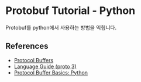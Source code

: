 # Protobuf Tutorial - Python

Protobuf를 python에서 사용하는 방법을 익힙니다.

## References

- [Protocol Buffers](https://protobuf.dev/)
- [Language Guide (proto 3)](https://protobuf.dev/programming-guides/proto3/)
- [Protocol Buffer Basics: Python](https://protobuf.dev/getting-started/pythontutorial/)
